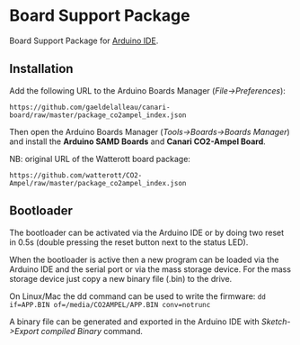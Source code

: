 # Board Support Package
Board Support Package for [Arduino IDE](https://www.arduino.cc/en/Main/Software).


## Installation

Add the following URL to the Arduino Boards Manager (*File->Preferences*):
```
https://github.com/gaeldelalleau/canari-board/raw/master/package_co2ampel_index.json
```
Then open the Arduino Boards Manager (*Tools->Boards->Boards Manager*) and install the 
**Arduino SAMD Boards** and **Canari CO2-Ampel Board**.

NB: original URL of the Watterott board package:
```
https://github.com/watterott/CO2-Ampel/raw/master/package_co2ampel_index.json
```

## Bootloader

The bootloader can be activated via the Arduino IDE or by doing two reset in 0.5s (double pressing the reset button next to the status LED).

When the bootloader is active then a new program can be loaded via the Arduino IDE and the serial port or via the mass storage device.
For the mass storage device just copy a new binary file (.bin) to the drive.

On Linux/Mac the dd command can be used to write the firmware: ```dd if=APP.BIN of=/media/CO2AMPEL/APP.BIN conv=notrunc```

A binary file can be generated and exported in the Arduino IDE with *Sketch->Export compiled Binary* command.
